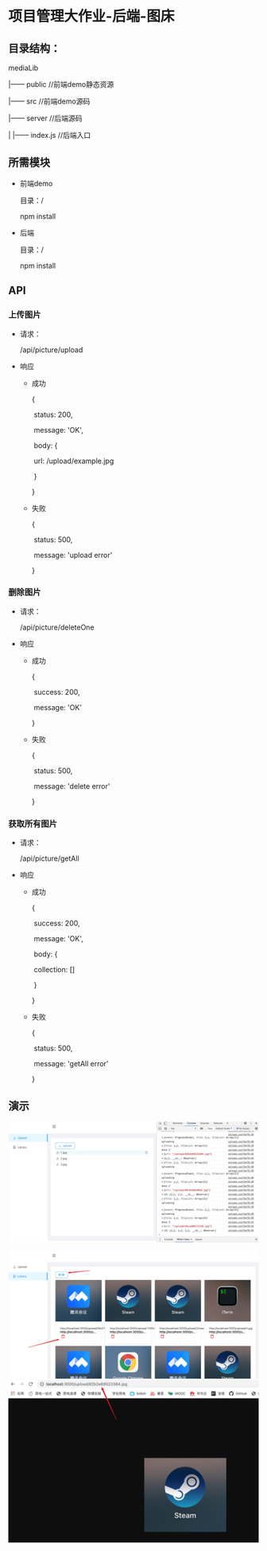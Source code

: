 # 项目管理大作业-后端-图床
## 目录结构：
mediaLib

|—— public 	//前端demo静态资源

|—— src		//前端demo源码

|—— server	//后端源码

|	|—— index.js //后端入口

## 所需模块
- 前端demo

  目录：/	

  npm install

  

- 后端

  目录：/

  npm install

## API
### 上传图片
- 请求：

  /api/picture/upload 

- 响应

  - 成功

    {

    ​	status: 200,

    ​	message: 'OK',

    ​	body: {

    ​		url: /upload/example.jpg

    ​	}

    }

  - 失败

    {

    ​	status: 500,

    ​	message: 'upload error'

    }
### 删除图片

- 请求：

  /api/picture/deleteOne

- 响应

  - 成功

    {

    ​	success: 200,

    ​	message: 'OK'
  
    }
  
  - 失败
  
    {
  
    ​	status: 500,
  
    ​	message: 'delete error'
  
    }

### 获取所有图片

- 请求：

  /api/picture/getAll

- 响应

  - 成功

    {

    ​	success: 200,

    ​	message: 'OK',

    ​	body: {

    ​		collection: []
    
    ​	}
    
    }

  - 失败

    {

    ​	status: 500,

    ​	message: 'getAll error'

    }

## 演示
![image](./images/demo1.jpg)

![image](./images/demo2.jpg)
![image](./images/demo3.jpg)

